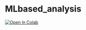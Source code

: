 # MLbased_analysis

[![Open In Colab](https://colab.research.google.com/assets/colab-badge.svg)](https://colab.research.google.com/github/hindawiai/hindawi2020/blob/master/Notebooks/Hindawi2021.6.ipynb)


